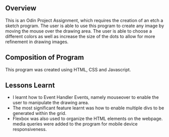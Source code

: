 ## Overview
This is an Odin Project Assignment, which requires the creation of an etch
a sketch program. The user is able to use this program to create any image 
by moving the mouse over the drawing area. The user is able to choose a different
colors as well as increase the size of the dots to allow for more refinement 
in drawing images.

## Composition of Program
This program was created using HTML, CSS and Javascript.

## Lessons Learnt
- I learnt how to Event Handler Events, namely mouseover to enable the user 
to manipulate the drawing area.
- The most significant feature learnt was how to enable multiple divs to be 
generated within the grid.
- Flexbox was also used to organize the HTML elements on the webpage.
media queries were added to the program for mobile device responsiveness.
